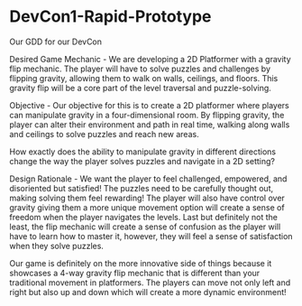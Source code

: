 # DevCon1-Rapid-Prototype
 Our GDD for our DevCon

Desired Game Mechanic - We are developing a 2D Platformer with a gravity flip mechanic. The player will have to solve puzzles and challenges by flipping gravity, allowing them to walk on walls, ceilings, and floors. This gravity flip will be a core part of the level traversal and puzzle-solving.

Objective - Our objective for this is to create a 2D platformer where players can manipulate gravity in a four-dimensional room. By flipping gravity, the player can alter their environment and path in real time, walking along walls and ceilings to solve puzzles and reach new areas.

How exactly does the ability to manipulate gravity in different directions change the way the player solves puzzles and navigate in a 2D setting?

Design Rationale - We want the player to feel challenged, empowered, and disoriented but satisfied! The puzzles need to be carefully thought out, making solving them feel rewarding! The player will also have control over gravity giving them a more unique movement option will create a sense of freedom when the player navigates the levels. Last but definitely not the least, the flip mechanic will create a sense of confusion as the player will have to learn how to master it, however, they will feel a sense of satisfaction when they solve puzzles.

Our game is definitely on the more innovative side of things because it showcases a 4-way gravity flip mechanic that is different than your traditional movement in platformers. The players can move not only left and right but also up and down which will create a more dynamic environment!

